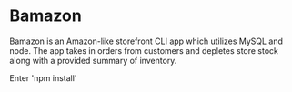 # Bamazon

Bamazon is an Amazon-like storefront CLI app which utilizes MySQL and node. The app takes in orders from customers and depletes store stock along with a provided summary of inventory.

Enter 'npm install'
